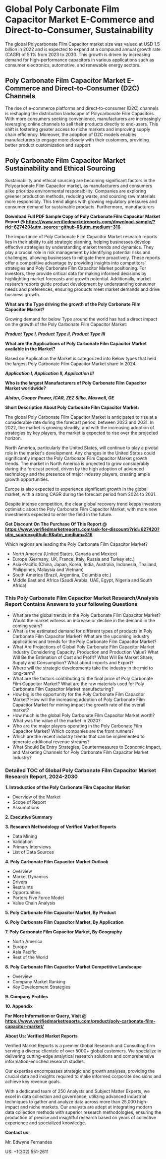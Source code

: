 <h1>Global Poly Carbonate Film Capacitor Market E-Commerce and Direct-to-Consumer, Sustainability</h1><p class=""><p>The global Polycarbonate Film Capacitor market size was valued at USD 1.5 billion in 2022 and is expected to expand at a compound annual growth rate (CAGR) of 5.1% from 2023 to 2030. This growth is driven by increasing demand for high-performance capacitors in various applications such as consumer electronics, automotive, and renewable energy sectors.</p><h2>Poly Carbonate Film Capacitor Market E-Commerce and Direct-to-Consumer (D2C) Channels</h2><p>The rise of e-commerce platforms and direct-to-consumer (D2C) channels is reshaping the distribution landscape of Polycarbonate Film Capacitors. With more consumers seeking convenience, manufacturers are increasingly leveraging online channels to sell their products directly to end-users. This shift is fostering greater access to niche markets and improving supply chain efficiency. Moreover, the adoption of D2C models enables manufacturers to engage more closely with their customers, providing better product customization and support.</p><h2>Poly Carbonate Film Capacitor Market Sustainability and Ethical Sourcing</h2><p>Sustainability and ethical sourcing are becoming significant factors in the Polycarbonate Film Capacitor market, as manufacturers and consumers alike prioritize environmental responsibility. Companies are exploring greener production methods, reducing waste, and sourcing raw materials more responsibly. This trend aligns with growing regulatory pressures and consumer demand for sustainable products. Furthermore, manufacturers</p><p class=""><strong>Download Full PDF Sample Copy of Poly Carbonate Film Capacitor Market Report @ <a href="https://www.verifiedmarketreports.com/download-sample/?rid=627420&utm_source=github-R&utm_medium=316" target="_blank">https://www.verifiedmarketreports.com/download-sample/?rid=627420&utm_source=github-R&utm_medium=316</a></strong></p><p>The importance of&nbsp;Poly Carbonate Film Capacitor Market research reports lies in their ability to aid strategic planning, helping businesses develop effective strategies by understanding market trends and dynamics. They play a crucial role in risk management by identifying potential risks and challenges, allowing businesses to mitigate them proactively. These reports offer a competitive advantage by providing insights into competitors' strategies and Poly Carbonate Film Capacitor Market positioning. For investors, they provide critical data for making informed decisions by highlighting market forecasts and growth potential. Additionally, market research reports guide product development by understanding consumer needs and preferences, ensuring products meet market demands and drive business growth.</p><p><strong>What are the&nbsp;Type driving the growth of the Poly Carbonate Film Capacitor Market?</strong></p><p id="" class="">Growing demand for below Type around the world has had a direct impact on the growth of the Poly Carbonate Film Capacitor Market:</p><p class=""><em><strong>Product Type I, Product Type II, Product Type III</strong></em></p><p class=""><strong>What are the&nbsp;Applications&nbsp;of Poly Carbonate Film Capacitor Market available in the Market?</strong></p><p id="" class="">Based on Application the Market is categorized into Below types that held the largest Poly Carbonate Film Capacitor Market share In 2024.</p><p class=""><em><strong>Application I, Application II, Application III</strong></em></p><p class=""><strong>Who is the largest Manufacturers of Poly Carbonate Film Capacitor Market worldwide?</strong></p><p><em><strong>Alston, Cooper Power, ICAR, ZEZ Silko, Maxwell, GE</strong></em></p><p id="" class=""><strong>Short Description About Poly Carbonate Film Capacitor Market:</strong></p><p>The global Poly Carbonate Film Capacitor Market is anticipated to rise at a considerable rate during the forecast period, between 2023 and 2031. In 2022, the market is growing steadily, and with the increasing adoption of strategies by key players, the market is expected to rise over the projected horizon.</p><p>North America, particularly the United States, will continue to play a pivotal role in the market's development. Any changes in the United States could significantly impact the Poly Carbonate Film Capacitor Market growth trends. The market in North America is projected to grow considerably during the forecast period, driven by the high adoption of advanced technology and the presence of major industry players, creating ample growth opportunities.</p><p>Europe is also expected to experience significant growth in the global market, with a strong CAGR during the forecast period from 2024 to 2031.</p><p>Despite intense competition, the clear global recovery trend keeps investors optimistic about the Poly Carbonate Film Capacitor Market, with more new investments expected to enter the field in the future.</p><p id="" class=""><strong>Get Discount On The Purchase Of This Report @ <a href="https://www.verifiedmarketreports.com/ask-for-discount/?rid=627420?utm_source=github-R&utm_medium=316" target="_blank">https://www.verifiedmarketreports.com/ask-for-discount/?rid=627420?utm_source=github-R&utm_medium=316</a></strong></p><p class="">Which regions are leading the Poly Carbonate Film Capacitor Market?</p><ul><li>North America (United States, Canada and Mexico)</li><li>Europe (Germany, UK, France, Italy, Russia and Turkey etc.)</li><li>Asia-Pacific (China, Japan, Korea, India, Australia, Indonesia, Thailand, Philippines, Malaysia and Vietnam)</li><li>South America (Brazil, Argentina, Columbia etc.)</li><li>Middle East and Africa (Saudi Arabia, UAE, Egypt, Nigeria and South Africa)</li></ul><h3 id="" class="">This Poly Carbonate Film Capacitor Market Research/Analysis Report Contains Answers to your following Questions</h3><ul><li>What are the global trends in the Poly Carbonate Film Capacitor Market? Would the market witness an increase or decline in the demand in the coming years?</li><li>What is the estimated demand for different types of products in Poly Carbonate Film Capacitor Market? What are the upcoming industry applications and trends for the Poly Carbonate Film Capacitor Market?</li><li>What Are Projections of Global Poly Carbonate Film Capacitor Market Industry Considering Capacity, Production and Production Value? What Will Be the Estimation of Cost and Profit? What Will Be Market Share, Supply and Consumption? What about imports and Export?</li><li>Where will the strategic developments take the industry in the mid to long-term?</li><li>What are the factors contributing to the final price of Poly Carbonate Film Capacitor Market? What are the raw materials used for Poly Carbonate Film Capacitor Market manufacturing?</li><li>How big is the opportunity for the Poly Carbonate Film Capacitor Market? How will the increasing adoption of Poly Carbonate Film Capacitor Market for mining impact the growth rate of the overall market?</li><li>How much is the global Poly Carbonate Film Capacitor Market worth? What was the value of the market In 2020?</li><li>Who are the major players operating in the Poly Carbonate Film Capacitor Market? Which companies are the front runners?</li><li>Which are the recent industry trends that can be implemented to generate additional revenue streams?</li><li>What Should Be Entry Strategies, Countermeasures to Economic Impact, and Marketing Channels for Poly Carbonate Film Capacitor Market Industry?</li></ul><h3 id="" class="">Detailed TOC of Global Poly Carbonate Film Capacitor Market Research Report, 2024-2030</h3><p id="" class=""><strong>1. Introduction of the Poly Carbonate Film Capacitor Market</strong></p><ul><li>Overview of the Market</li><li>Scope of Report</li><li>Assumptions</li></ul><p id="" class=""><strong>2. Executive Summary</strong></p><p id="" class=""><strong>3. Research Methodology of Verified Market Reports</strong></p><ul><li>Data Mining</li><li>Validation</li><li>Primary Interviews</li><li>List of Data Sources</li></ul><p id="" class=""><strong>4. Poly Carbonate Film Capacitor Market Outlook</strong></p><ul><li>Overview</li><li>Market Dynamics</li><li>Drivers</li><li>Restraints</li><li>Opportunities</li><li>Porters Five Force Model</li><li>Value Chain Analysis</li></ul><p id="" class=""><strong>5. Poly Carbonate Film Capacitor Market, By Product</strong></p><p id="" class=""><strong>6. Poly Carbonate Film Capacitor Market, By Application</strong></p><p id="" class=""><strong>7. Poly Carbonate Film Capacitor Market, By Geography</strong></p><ul><li>North America</li><li>Europe</li><li>Asia Pacific</li><li>Rest of the World</li></ul><p id="" class=""><strong>8. Poly Carbonate Film Capacitor Market Competitive Landscape</strong></p><ul><li>Overview</li><li>Company Market Ranking</li><li>Key Development Strategies</li></ul><p id="" class=""><strong>9. Company Profiles</strong></p><p id="" class=""><strong>10. Appendix</strong></p><p id="" class=""><strong>For More Information or Query, Visit @ <a href="https://www.verifiedmarketreports.com/product/poly-carbonate-film-capacitor-market/" target="_blank">https://www.verifiedmarketreports.com/product/poly-carbonate-film-capacitor-market/</a></strong></p><p id="" class=""><strong>About Us: Verified Market Reports</strong></p><p id="" class="">Verified Market Reports is a premier Global Research and Consulting firm serving a diverse clientele of over 5000+ global customers. We specialize in delivering cutting-edge analytical research solutions and comprehensive information-enriched research studies.</p><p id="" class="">Our expertise encompasses strategic and growth analyses, providing the crucial data and insights required to make informed corporate decisions and achieve key revenue goals.</p><p id="" class="">With a dedicated team of 250 Analysts and Subject Matter Experts, we excel in data collection and governance, utilizing advanced industrial techniques to gather and analyze data across more than 25,000 high-impact and niche markets. Our analysts are adept at integrating modern data collection methods with superior research methodologies, ensuring the production of precise and insightful research based on years of collective experience and specialized knowledge.</p><p id="" class=""><strong>Contact us:</strong></p><p id="" class="">Mr. Edwyne Fernandes</p><p id="" class="">US: +1(302) 551-2611</p>